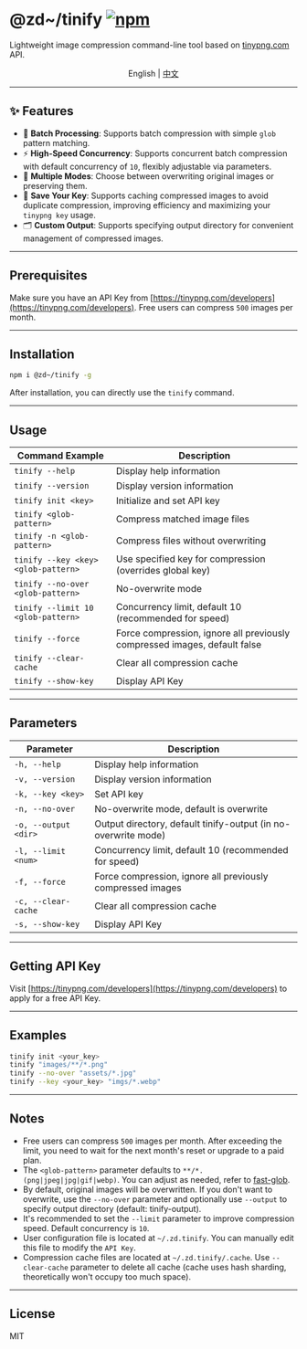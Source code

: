 # @zd~/tinify [![npm](https://img.shields.io/npm/v/@zd~/tinify.svg)](https://www.npmjs.com/package/@zd~/tinify)

Lightweight image compression command-line tool based on [tinypng.com](https://tinypng.com/developers) API.

<p align="center">
  <a>
    English
  </a>
  <span> | </span>
  <a href="./README_CN.md">
    中文
  </a>
</p>

---

## ✨ Features

- 📂 **Batch Processing**: Supports batch compression with simple `glob` pattern matching.
- ⚡ **High-Speed Concurrency**: Supports concurrent batch compression with default concurrency of `10`, flexibly adjustable via parameters.
- 🔄 **Multiple Modes**: Choose between overwriting original images or preserving them.
- 💾 **Save Your Key**: Supports caching compressed images to avoid duplicate compression, improving efficiency and maximizing your `tinypng key` usage.
- 🗂️ **Custom Output**: Supports specifying output directory for convenient management of compressed images.
---

## Prerequisites

Make sure you have an API Key from [https://tinypng.com/developers](https://tinypng.com/developers). Free users can compress `500` images per month.

---
## Installation
```bash
npm i @zd~/tinify -g
```

After installation, you can directly use the `tinify` command.

---

## Usage
| Command Example                                                   | Description                                    |
|-------------------------------------------------------------------|------------------------------------------------|
| `tinify --help`                                                   | Display help information                       |
| `tinify --version`                                               | Display version information                     |
| `tinify init <key>`                                               | Initialize and set API key                     |
| `tinify <glob-pattern>`                                           | Compress matched image files                   |
| `tinify -n <glob-pattern>`                                        | Compress files without overwriting            |
| `tinify --key <key> <glob-pattern>`                               | Use specified key for compression (overrides global key) |
| `tinify --no-over <glob-pattern>`                                 | No-overwrite mode                              |
| `tinify --limit 10 <glob-pattern>`                                | Concurrency limit, default 10 (recommended for speed) |
| `tinify --force`                                                  | Force compression, ignore all previously compressed images, default false |
| `tinify --clear-cache`                                            | Clear all compression cache                    |
| `tinify --show-key`                                               | Display API Key                                |

---

## Parameters
| Parameter                   | Description                                      |
|-----------------------------|--------------------------------------------------|
| `-h, --help`                | Display help information                         |
| `-v, --version`             | Display version information                       |
| `-k, --key <key>`           | Set API key                                      |
| `-n, --no-over`             | No-overwrite mode, default is overwrite         |
| `-o, --output <dir>`        | Output directory, default tinify-output (in no-overwrite mode) |
| `-l, --limit <num>`         | Concurrency limit, default 10 (recommended for speed) |
| `-f, --force`               | Force compression, ignore all previously compressed images |
| `-c, --clear-cache`         | Clear all compression cache                      |
| `-s, --show-key`            | Display API Key                                |

---

## Getting API Key

Visit [https://tinypng.com/developers](https://tinypng.com/developers) to apply for a free API Key.

---

## Examples

```bash
tinify init <your_key>
tinify "images/**/*.png"
tinify --no-over "assets/*.jpg"
tinify --key <your_key> "imgs/*.webp"
```

---

## Notes
- Free users can compress `500` images per month. After exceeding the limit, you need to wait for the next month's reset or upgrade to a paid plan.
- The `<glob-pattern>` parameter defaults to `**/*.(png|jpeg|jpg|gif|webp)`. You can adjust as needed, refer to [fast-glob](https://github.com/mrmlnc/fast-glob).
- By default, original images will be overwritten. If you don't want to overwrite, use the `--no-over` parameter and optionally use `--output` to specify output directory (default: tinify-output).
- It's recommended to set the `--limit` parameter to improve compression speed. Default concurrency is `10`.
- User configuration file is located at `~/.zd.tinify`. You can manually edit this file to modify the `API Key`.
- Compression cache files are located at `~/.zd.tinify/.cache`. Use `--clear-cache` parameter to delete all cache (cache uses hash sharding, theoretically won't occupy too much space).

---

## License
MIT

